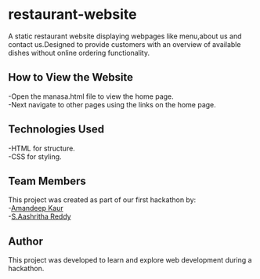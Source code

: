# restaurant-website
 A static restaurant website displaying webpages like menu,about us and contact us.Designed to provide customers with an overview of available dishes without online ordering functionality.

 ## How to View the Website  
 -Open the manasa.html file to view the home page.  
 -Next navigate to other pages using the links on the home page.  

 ## Technologies Used  
 -HTML for structure.  
 -CSS for styling.  

 ## Team Members  
 This project was created as part of our first hackathon by:  
 -[Amandeep Kaur](https://github.com/amandkaur01)  
 -[S.Aashritha Reddy](https://github.com/Aashritha29)  

 ## Author  
 This project was developed to learn and explore web development during a hackathon.
